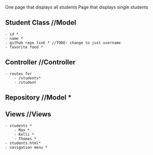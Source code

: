 One page that displays all students
Page that displays single students

## Student Class //Model
	- id *
	- name *
	- github repo link * //TODO: change to just username
	- favorite food *

## Controller //Controller
	- routes for
		- /students*
		- /student

## Repository //Model *

## Views //Views
	- students *
		- Max *
		- Kelli *
		- Thomas *
	- students.html*
	- navigation menu *

